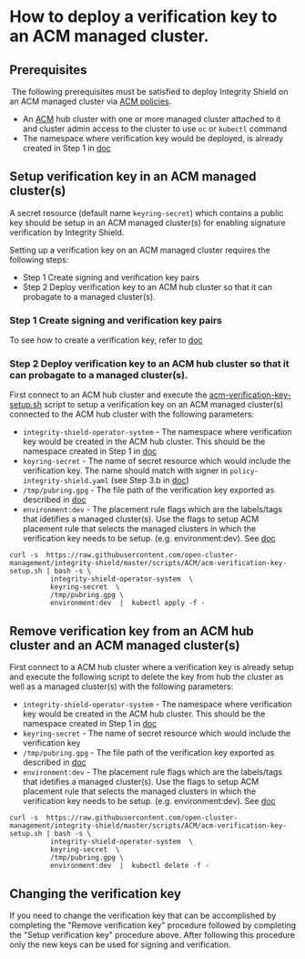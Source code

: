 # How to deploy a verification key to an ACM managed cluster.

## Prerequisites
​
The following prerequisites must be satisfied to deploy Integrity Shield on an ACM managed cluster via [ACM policies](https://github.com/open-cluster-management/policy-collection).
- An [ACM]((https://www.redhat.com/en/technologies/management/advanced-cluster-management)) hub cluster with one or more managed cluster attached to it and cluster admin access to the cluster to use `oc` or `kubectl` command
- The namespace where verification key would be deployed, is already created in Step 1 in [doc](README_ENABLE_ISHIELD_PROTECTION_ACM_ENV.md)

## Setup verification key in an ACM managed cluster(s)
A secret resource (default name `keyring-secret`) which contains a public key should be setup in an ACM managed cluster(s) for enabling signature verification by Integrity Shield. 

Setting up a verification key on an ACM managed cluster requires the following steps:
 - Step 1 Create signing and verification key pairs
 - Step 2 Deploy verification key to an ACM hub cluster so that it can probagate to a managed cluster(s).


### Step 1 Create signing and verification key pairs

To see how to create a verification key,  refer to [doc](../README_VERIFICATION_KEY_SETUP.md)


### Step 2 Deploy verification key to an ACM hub cluster so that it can probagate to a managed cluster(s).

First connect to an ACM hub cluster and execute the [acm-verification-key-setup.sh](https://raw.githubusercontent.com/open-cluster-management/integrity-shield/master/scripts/ACM/acm-verification-key-setup.sh) script to setup a verification key on an ACM managed cluster(s) connected to the ACM hub cluster with the following parameters:

- `integrity-shield-operator-system` - The namespace where verification key would be created in the ACM hub cluster. This should be the namespace created in Step 1 in [doc](README_ENABLE_ISHIELD_PROTECTION_ACM_ENV.md)
- `keyring-secret` - The name of secret resource which would include the verification key. The name should match with signer in `policy-integrity-shield.yaml` (see Step 3.b in [doc](README_ENABLE_ISHIELD_PROTECTION_ACM_ENV.md))
- `/tmp/pubring.gpg` - The file path of the verification key exported as described in [doc](../README_VERIFICATION_KEY_SETUP.md)
- `environment:dev` - The placement rule flags which are the labels/tags that idetifies a managed cluster(s). Use the flags to setup ACM placement rule that selects the managed clusters in which the verification key needs to be setup. (e.g. environment:dev).  See [doc](https://github.com/open-cluster-management/policy-collection)

```
curl -s  https://raw.githubusercontent.com/open-cluster-management/integrity-shield/master/scripts/ACM/acm-verification-key-setup.sh | bash -s \
          integrity-shield-operator-system  \
          keyring-secret  \
          /tmp/pubring.gpg \
          environment:dev  |  kubectl apply -f -
```


## Remove verification key from an ACM hub cluster and an ACM  managed cluster(s)

First connect to a ACM hub cluster where a verification key is already setup and execute the following script to delete the key from hub the cluster as well as a managed cluster(s) with the following parameters:

- `integrity-shield-operator-system` - The namespace where verification key would be created in the ACM hub cluster. This should be the namespace created in Step 1 in [doc](README_ENABLE_ISHIELD_PROTECTION_ACM_ENV.md)
- `keyring-secret` - The name of secret resource which would include the verification key
- `/tmp/pubring.gpg` - The file path of the verification key exported as described in [doc](../README_VERIFICATION_KEY_SETUP.md)
- `environment:dev` - The placement rule flags which are the labels/tags that idetifies a managed cluster(s). Use the flags to setup ACM placement rule that selects the managed clusters in which the verification key needs to be setup. (e.g. environment:dev).  See [doc](https://github.com/open-cluster-management/policy-collection)

```
curl -s  https://raw.githubusercontent.com/open-cluster-management/integrity-shield/master/scripts/ACM/acm-verification-key-setup.sh | bash -s \
          integrity-shield-operator-system  \
          keyring-secret  \
          /tmp/pubring.gpg \
          environment:dev  |  kubectl delete -f -
```

## Changing the verification key

If you need to change the verification key that can be accomplished by completing the "Remove verification key" procedure followed by completing the "Setup verification key" procedure above.  After following this procedure only the new keys can be used for signing and verification.


